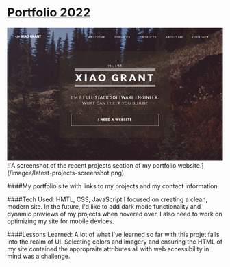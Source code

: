 # [Portfolio 2022](https://xiaolgrant.netlify.app)
![A screenshot of the heading of my portfolio website.](/images/header-screenshot.png)
![A screenshot of the recent projects section of my portfolio website.] (/images/latest-projects-screenshot.png)

####My portfolio site with links to my projects and my contact information.

####Tech Used: HMTL, CSS, JavaScript
I focused on creating a clean, modern site. In the future, I'd like to add dark mode functionality and dynamic previews of my projects when hovered over. I also need to work on optimizing my site for mobile devices.

####Lessons Learned:
A lot of what I've learned so far with this projet falls into the realm of UI. Selecting colors and imagery and ensuring the HTML of my site contained the appropraite attributes all with web accessibility in mind was a challenge.